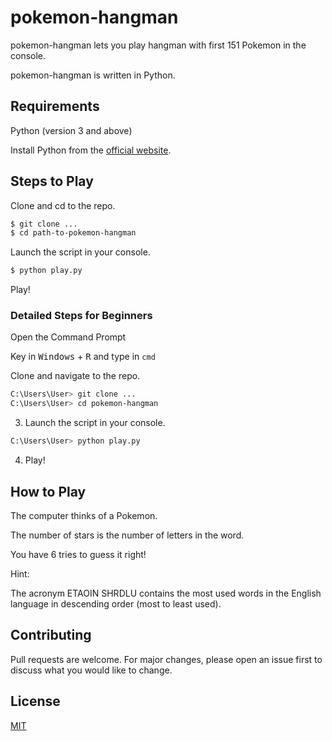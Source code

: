 # pokemon-hangman

pokemon-hangman lets you play hangman with first 151 Pokemon in the console.

pokemon-hangman is written in Python.

## Requirements

Python (version 3 and above)

Install Python from the [official website](https://www.python.org/downloads/).

## Steps to Play

Clone and cd to the repo.

```bash
$ git clone ...
$ cd path-to-pokemon-hangman
```

Launch the script in your console.

```bash
$ python play.py
```

Play!

### Detailed Steps for Beginners

Open the Command Prompt

Key in <kbd>Windows</kbd> + <kbd>R</kbd> and type in `cmd`

Clone and navigate to the repo.
```bash
C:\Users\User> git clone ...
C:\Users\User> cd pokemon-hangman
```

3. Launch the script in your console.
```bash
C:\Users\User> python play.py
```

4. Play!

## How to Play

The computer thinks of a Pokemon.

The number of stars is the number of letters in the word.

You have 6 tries to guess it right!

Hint: 

The acronym ETAOIN SHRDLU contains the most used words in the English language in descending order (most to least used). 

## Contributing
Pull requests are welcome. For major changes, please open an issue first to discuss what you would like to change.

## License
[MIT](https://choosealicense.com/licenses/mit/)